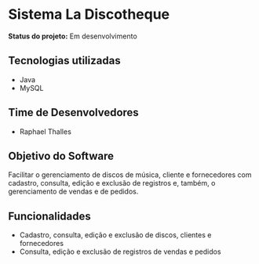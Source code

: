 # Sistema La Discotheque
 **Status do projeto:** Em desenvolvimento

## Tecnologias utilizadas
- Java
- MySQL

## Time de Desenvolvedores
- Raphael Thalles

## Objetivo do Software
Facilitar o gerenciamento de discos de música, cliente e fornecedores com cadastro, consulta, edição e exclusão de registros e, também, o gerenciamento de vendas e de pedidos.

## Funcionalidades
- Cadastro, consulta, edição e exclusão de discos, clientes e fornecedores
- Consulta, edição e exclusão de registros de vendas e pedidos
